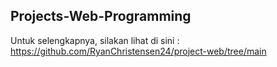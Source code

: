## Projects-Web-Programming
Untuk selengkapnya, silakan lihat di sini :
https://github.com/RyanChristensen24/project-web/tree/main
